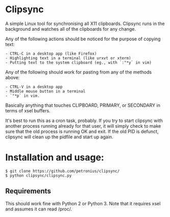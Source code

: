 # Clipsync

A simple Linux tool for synchronising all X11 clipboards. Clipsync runs in the 
background and watches all of the clipboards for any change.

Any of the following actions should be noticed for the purpose of copying text:

    - CTRL-C in a desktop app (like Firefox)
    - Highlighting text in a terminal (like urxvt or xterm)
    - Putting text to the system clipboard (eg., with `:"*y` in vim)

Any of the following should work for pasting from any of the methods above:

    - CTRL-V in a desktop app
    - Middle mouse button in a terminal
    - `"*p` in vim.

Basically anything that touches CLIPBOARD, PRIMARY, or SECONDARY in terms of
xsel buffers.

It's best to run this as a cron task, probably. If you try to start clipsync
with another process running already for that user, it will simply check to
make sure that the old process is running OK and exit. If the old PID is
defunct, clipsync will clean up the pidfile and start up again.

# Installation and usage:
```
$ git clone https://github.com/petronius/clipsync/
$ python clipsync/clipsync.py
```

## Requirements

This should work fine with Python 2 or Python 3. Note that it requires xsel and
assumes it can read /proc/.
